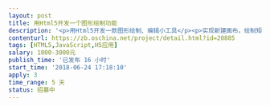 ```yaml
---                
layout: post       
title: 用Html5开发一个图形绘制功能           
description: '<p>用Html5开发一款图形绘制、编辑小工具</p><p>实现新建画布，绘制矩形框，实现矩形框的拖动、拉伸，矩形框属性编辑，将矩形框的位置及属性保存到文件。</p><p>有兴趣的请加qq：<span style="color: black;">1350695671</span></p>'     
contenturl: https://zb.oschina.net/project/detail.html?id=20885      
tags: [HTML5,JavaScript,H5应用]            
salary: 1000-3000元          
publish_time: '已发布 16 小时'         
start_time: '2018-06-24 17:18:10'           
apply: 3                   
time_range: 5 天              
status: 招募中                  
---                 
```

